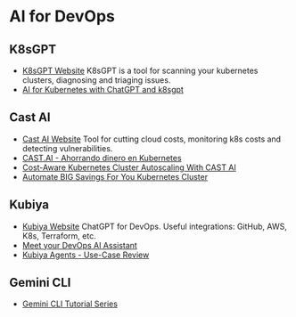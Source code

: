 # AI for DevOps

## K8sGPT

- [K8sGPT Website](https://k8sgpt.ai/)
 K8sGPT is a tool for scanning your kubernetes clusters, diagnosing and triaging issues.
- [AI for Kubernetes with ChatGPT and k8sgpt](https://www.youtube.com/watch?v=3Mmw2PyY9j0)

## Cast AI

- [Cast AI Website](https://cast.ai/)
 Tool for cutting cloud costs, monitoring k8s costs and detecting vulnerabilities.
- [CAST.AI - Ahorrando dinero en Kubernetes](https://www.youtube.com/watch?v=5tfdw0I1PHE&t=27s)
- [Cost-Aware Kubernetes Cluster Autoscaling With CAST AI](https://www.youtube.com/watch?v=r2VS8DV1Lpk)
- [Automate BIG Savings For You Kubernetes Cluster](https://www.youtube.com/watch?v=phpq3P4H1Uw)

## Kubiya

- [Kubiya Website](https://www.kubiya.ai/)
 ChatGPT for DevOps. Useful integrations: GitHub, AWS, K8s, Terraform, etc.
- [Meet your DevOps AI Assistant](https://www.youtube.com/watch?v=PxDU47eFJHk)
- [Kubiya Agents - Use-Case Review](https://www.youtube.com/watch?v=G1_SF0bHRUc)

## Gemini CLI

- [Gemini CLI Tutorial Series](https://medium.com/google-cloud/gemini-cli-tutorial-series-77da7d494718)
